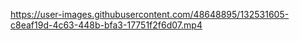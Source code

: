 

https://user-images.githubusercontent.com/48648895/132531605-c8eaf19d-4c63-448b-bfa3-17751f2f6d07.mp4

